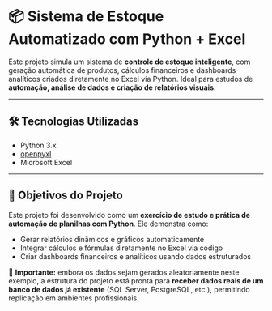 # 📦 Sistema de Estoque Automatizado com Python + Excel

Este projeto simula um sistema de **controle de estoque inteligente**, com geração automática de produtos, cálculos financeiros e dashboards analíticos criados diretamente no Excel via Python. Ideal para estudos de **automação, análise de dados e criação de relatórios visuais**.

---

## 🛠️ Tecnologias Utilizadas

- Python 3.x
- [openpyxl](https://openpyxl.readthedocs.io/)
- Microsoft Excel

---

## 🧠 Objetivos do Projeto

Este projeto foi desenvolvido como um **exercício de estudo e prática de automação de planilhas com Python**. Ele demonstra como:

- Gerar relatórios dinâmicos e gráficos automaticamente
- Integrar cálculos e fórmulas diretamente no Excel via código
- Criar dashboards financeiros e analíticos usando dados estruturados

📌 **Importante:** embora os dados sejam gerados aleatoriamente neste exemplo, a estrutura do projeto está pronta para **receber dados reais de um banco de dados já existente** (SQL Server, PostgreSQL, etc.), permitindo replicação em ambientes profissionais.
